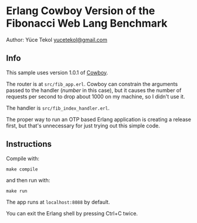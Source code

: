 
# Erlang Cowboy Version of the Fibonacci Web Lang Benchmark

Author: Yüce Tekol <yucetekol@gmail.com>

## Info

This sample uses version 1.0.1 of [Cowboy](https://github.com/ninenines/cowboy.git).

The router is at `src/fib_app.erl`. Cowboy can constrain the arguments passed to the handler (*number* in this case), but it causes the number of requests per second to drop about 1000 on my machine, so I didn't use it.

The handler is `src/fib_index_handler.erl`.

The proper way to run an OTP based Erlang application is creating a release first, but that's unnecessary for just trying out this simple code.

## Instructions

Compile with:

    make compile

and then run with:

    make run

The app runs at `localhost:8088` by default.

You can exit the Erlang shell by pressing Ctrl+C twice.
